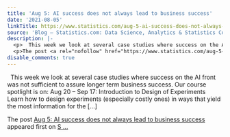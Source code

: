 ```yaml
---
title: 'Aug 5: AI success does not always lead to business success'
date: '2021-08-05'
linkTitle: https://www.statistics.com/aug-5-ai-success-does-not-always-lead-to-business-success/
source: 'Blog – Statistics.com: Data Science, Analytics & Statistics Courses'
description: |-
  <p>  This week we look at several case studies where success on the AI front was not sufficient to assure longer term business success. Our course spotlight is on: Aug 20 &#8211; Sep 17: Introduction to Design of Experiments Learn how to design experiments (especially costly ones) in ways that yield the most information for the [&#8230;]</p>
  <p>The post <a rel="nofollow" href="https://www.statistics.com/aug-5-ai-success-does-not-always-lead-to-business-success/">Aug 5: AI success does not always lead to business success</a> appeared first on <a rel="nofollow" href="https://www.statistics.com">S ...
disable_comments: true
---
```

<p>  This week we look at several case studies where success on the AI front was not sufficient to assure longer term business success. Our course spotlight is on: Aug 20 &#8211; Sep 17: Introduction to Design of Experiments Learn how to design experiments (especially costly ones) in ways that yield the most information for the [&#8230;]</p>
<p>The post <a rel="nofollow" href="https://www.statistics.com/aug-5-ai-success-does-not-always-lead-to-business-success/">Aug 5: AI success does not always lead to business success</a> appeared first on <a rel="nofollow" href="https://www.statistics.com">S ...